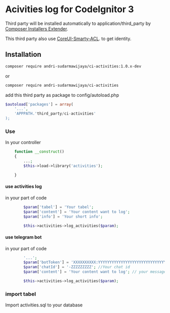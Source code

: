 # Acivities log for CodeIgnitor 3

Third party will be installed automatically to application/third_party by [Composer Installers Extender](https://github.com/oomphinc/composer-installers-extender).

This third party also use [CoreUI-Smarty-ACL](https://github.com/andri-sudarmawijaya/CoreUI-Smarty-ACL).
to get identity.

## Installation

```bash
composer require andri-sudarmawijaya/ci-activities:1.0.x-dev
```
or
```bash
composer require andri-sudarmawijaya/ci-activities
```

add this third party as package to config/autoload.php
```php
$autoload['packages'] = array(
    '...',
    'APPPATH.'third_party/ci-activities'
);
```

### Use

In your controller
```php
    function __construct()
    {
        ...;
        $this->load->library('activities');

    }
```

#### use activities log
in your part of code
```php
        $param['tabel'] = 'Your tabel';
        $param['content'] = 'Your content want to log';
        $param['info'] = 'Your short info';

        $this->activities->log_activities($param);
```

#### use telegram bot
in your part of code
```php
        '...';
        $param['botToken'] = 'XXXXXXXXXX:YYYYYYYYYYYYYYYYYYYYYYYYYYYYYYYYYYY'; //your telegram bot
        $param['chatId'] = '-ZZZZZZZZZ'; //Your chat id
        $param['content'] = 'Your content want to log'; // your message to telegram

        $this->activities->log_activities($param);
```
### import tabel
Import activities.sql to your database